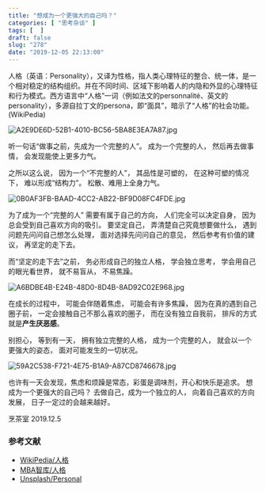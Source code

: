 ```yaml
---
title: "想成为一个更强大的自己吗？"
categories: [ "思考杂谈" ]
tags: [  ]
draft: false
slug: "278"
date: "2019-12-05 22:13:00"
---
```


人格（英语：Personality），又译为性格，指人类心理特征的整合、统一体，是一个相对稳定的结构组织。并在不同时间、区域下影响着人的内隐和外显的心理特征和行为模式。西方语言中“人格”一词（例如法文的personnalité、英文的personality），多源自拉丁文的persona，即“面具”，暗示了“人格”的社会功能。(WikiPedia)

![A2E9DE6D-52B1-4010-BC56-5BA8E3EA7A87.jpg](https://imagehost-cdn.frytea.com/images/2019/12/05/A2E9DE6D-52B1-4010-BC56-5BA8E3EA7A87.jpg#shadow)

听一句话“做事之前，先成为一个完整的人”。
成为一个完整的人，
然后再去做事情，
会发现能使上更多力气。

之所以这么说，
因为一个“不完整的人”，
其品性是可塑的，
在这种可塑的情况下，
难以形成“结构力”。
松散、难用上全身力气。

![0B0AF3FB-BAAD-4CC2-AB22-BF9D08FC4FDE.jpg](https://imagehost-cdn.frytea.com/images/2019/12/05/0B0AF3FB-BAAD-4CC2-AB22-BF9D08FC4FDE.jpg#shadow)

为了成为一个“完整的人”
需要有属于自己的方向，
人们完全可以决定自身，
因为总会受到自己喜欢方向的吸引。
要坚定自己，
弄清楚自己究竟想要做什么，
遇到问题先问问自己想怎么处理，
面对选择先问问自己的意见，
然后参考有价值的建议，
再坚定的走下去。

而“坚定的走下去”之前，
务必形成自己的独立人格，
学会独立思考，
学会用自己的眼光看世界，
就不易盲从，
不易焦躁。

![A6BDBE4B-E24B-48D0-8D4B-8AD92C02E968.jpg](https://imagehost-cdn.frytea.com/images/2019/12/05/A6BDBE4B-E24B-48D0-8D4B-8AD92C02E968.jpg#shadow)

在成长的过程中，
可能会伴随着焦虑，
可能会有许多焦躁，
因为在真的遇到自己圈子前，
一定会接触自己不那么喜欢的圈子，
而在没有独立自我前，
排斥的方式就是**产生厌恶感**。

别担心，
等到有一天，
拥有独立完整的人格，
成为一个完整的人，
就会以一个更强大的姿态，
面对可能发生的一切状况。

![59A2C538-F721-4E75-B1A9-A87CD8746678.jpg](https://imagehost-cdn.frytea.com/images/2019/12/05/59A2C538-F721-4E75-B1A9-A87CD8746678.jpg#shadow)

也许有一天会发现，焦虑和烦躁是常态，彩蛋是调味剂，开心和快乐是追求。
想成为一个更强大的自己吗？
去做自己，成为一个独立的人，
向着自己喜欢的方向发展，
日子一定过的会越来越好。

烹茶室
2019.12.5

### 参考文献

 - [WikiPedia/人格](https://zh.wikipedia.org/wiki/人格)
 - [MBA智库/人格](https://wiki.mbalib.com/wiki/人格)
 - [Unsplash/Personal](https://unsplash.com/s/photos/personal)
